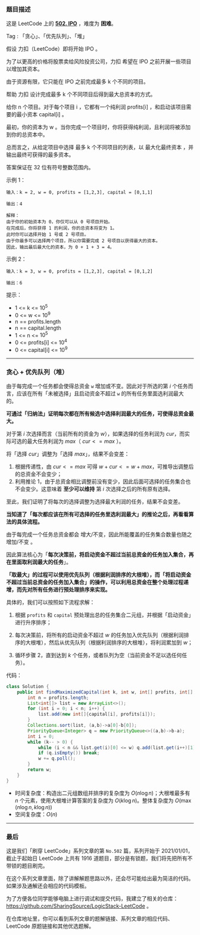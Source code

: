 ### 题目描述

这是 LeetCode 上的 **[502. IPO](https://leetcode-cn.com/problems/next-greater-element-ii/solution/cong-po-su-jie-fa-de-jiao-du-qu-li-jie-d-trht/)** ，难度为 **困难**。

Tag : 「贪心」、「优先队列」、「堆」



假设 力扣（LeetCode）即将开始 IPO 。

为了以更高的价格将股票卖给风险投资公司，力扣 希望在 IPO 之前开展一些项目以增加其资本。 

由于资源有限，它只能在 IPO 之前完成最多 k 个不同的项目。

帮助 力扣 设计完成最多 k 个不同项目后得到最大总资本的方式。

给你 n 个项目。对于每个项目 i ，它都有一个纯利润 profits[i] ，和启动该项目需要的最小资本 capital[i] 。

最初，你的资本为 w 。当你完成一个项目时，你将获得纯利润，且利润将被添加到你的总资本中。

总而言之，从给定项目中选择 最多 k 个不同项目的列表，以 最大化最终资本 ，并输出最终可获得的最多资本。

答案保证在 32 位有符号整数范围内。

示例 1：
```
输入：k = 2, w = 0, profits = [1,2,3], capital = [0,1,1]

输出：4

解释：
由于你的初始资本为 0，你仅可以从 0 号项目开始。
在完成后，你将获得 1 的利润，你的总资本将变为 1。
此时你可以选择开始 1 号或 2 号项目。
由于你最多可以选择两个项目，所以你需要完成 2 号项目以获得最大的资本。
因此，输出最后最大化的资本，为 0 + 1 + 3 = 4。
```
示例 2：
```
输入：k = 3, w = 0, profits = [1,2,3], capital = [0,1,2]

输出：6
```

提示：
* 1 <= k <= $10^5$
* 0 <= w <= $10^9$
* n == profits.length
* n == capital.length
* 1 <= n <= $10^5$
* 0 <= profits[i] <= $10^4$
* 0 <= capital[i] <= $10^9$

---

### 贪心 + 优先队列（堆）

由于每完成一个任务都会使得总资金 `w` 增加或不变。因此对于所选的第 $i$ 个任务而言，应该在所有「未被选择」且启动资金不超过 `w` 的所有任务里面选利润最大的。

**可通过「归纳法」证明每次都在所有候选中选择利润最大的任务，可使得总资金最大。**

对于第 $i$ 次选择而言（当前所有的资金为 $w$），如果选择的任务利润为 $cur$，而实际可选的最大任务利润为 $max$（ $cur <= max$ ）。

将「选择 $cur$」调整为「选择 $max$」，结果不会变差：

1. 根据传递性，由 $cur <= max$ 可得 $w + cur <= w + max$，可推导出调整后的总资金不会变少；
2. 利用推论 $1$，由于总资金相比调整前没有变少，因此后面可选择的任务集合也不会变少。这意味着 **至少可以维持** 第 $i$ 次选择之后的所有原有选择。

至此，我们证明了将每次的选择调整为选择最大利润的任务，结果不会变差。

**当知道了「每次都应该在所有可选择的任务里选利润最大」的推论之后，再看看算法的具体流程。**

由于每完成一个任务总资金都会 增大/不变，因此所能覆盖的任务集合数量也随之 增加/不变 。

因此算法核心为「**每次决策前，将启动资金不超过当前总资金的任务加入集合，再在里面取利润最大的任务**」。

**「取最大」的过程可以使用优先队列（根据利润排序的大根堆），而「将启动资金不超过当前总资金的任务加入集合」的操作，可以利用总资金在整个处理过程递增，而先对所有任务进行预处理排序来实现。**

具体的，我们可以按照如下流程求解：

1. 根据 `profits` 和 `capital` 预处理出总的任务集合二元组，并根据「启动资金」进行升序排序；

2. 每次决策前，将所有的启动资金不超过 $w$ 的任务加入优先队列（根据利润排序的大根堆），然后从优先队列（根据利润排序的大根堆），将利润累加到 $w$；

3. 循环步骤 $2$，直到达到 $k$ 个任务，或者队列为空（当前资金不足以选任何任务）。

代码：

```Java
class Solution {
    public int findMaximizedCapital(int k, int w, int[] profits, int[] capital) {
        int n = profits.length;
        List<int[]> list = new ArrayList<>();
        for (int i = 0; i < n; i++) {
            list.add(new int[]{capital[i], profits[i]});
        }
        Collections.sort(list, (a,b)->a[0]-b[0]);
        PriorityQueue<Integer> q = new PriorityQueue<>((a,b)->b-a);
        int i = 0;
        while (k-- > 0) {
            while (i < n && list.get(i)[0] <= w) q.add(list.get(i++)[1]);
            if (q.isEmpty()) break;
            w += q.poll();
        }
        return w;
    }
}
```
* 时间复杂度：构造出二元组数组并排序的复杂度为 $O(n\log{n})$；大根堆最多有 $n$ 个元素，使用大根堆计算答案的复杂度为 $O(k\log{n})$。整体复杂度为 $O(\max(n\log{n}, k\log{n}))$
* 空间复杂度：$O(n)$

---

### 最后

这是我们「刷穿 LeetCode」系列文章的第 `No.502` 篇，系列开始于 2021/01/01，截止于起始日 LeetCode 上共有 1916 道题目，部分是有锁题，我们将先把所有不带锁的题目刷完。

在这个系列文章里面，除了讲解解题思路以外，还会尽可能给出最为简洁的代码。如果涉及通解还会相应的代码模板。

为了方便各位同学能够电脑上进行调试和提交代码，我建立了相关的仓库：https://github.com/SharingSource/LogicStack-LeetCode 。

在仓库地址里，你可以看到系列文章的题解链接、系列文章的相应代码、LeetCode 原题链接和其他优选题解。

